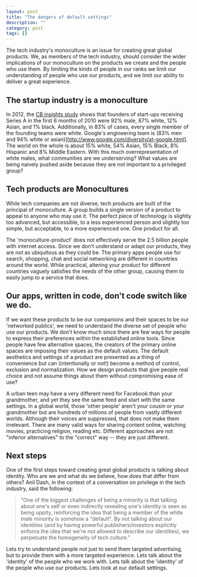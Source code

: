 ```yaml
---
layout: post
title: "The dangers of default settings"
description: ""
category: post
tags: []
---
```


The tech industry's monoculture is an issue for creating great global products. We, as members of the tech industry, should consider the wider implications of our monoculture on the products we create and the people who use them. By limiting the kinds of people in our ranks we limit our understanding of people who use our products, and we limit our ability to deliver a great experience.

## The startup industry is a monoculture

In 2012, the [CB insights study](http://www.cbinsights.com/blog/venture-capital/data-race-gender-silicon-valley-venture-capital-diversity) shows that founders of start-ups receiving Series A in the first 6 months of 2010 were 92% male, 87% white, 12% Asian, and 1% black. Additionally, in 83% of cases, every single member of the founding teams were white. Google's engineering team is (83% men and 94% white or asian)[http://www.google.com/diversity/at-google.html]. The world on the whole is about 15% white, 54% Asian, 15% Black, 8% Hispanic and 8% Middle Eastern. With this much overrepresentation of white males, what communities are we underserving? What values are being naively pushed aside because they are not important to a privileged group?

## Tech products are Monocultures

While tech companies are not diverse, tech products are built of the principal of monoculture. A group builds a single version of a product to appeal to anyone who may use it. The perfect piece of technology is slightly too advanced, but accessible, to a less experienced person and slightly too simple, but acceptable, to a more experienced one. One product for all.

The 'monoculture-product' does not effectively serve the 2.5 billion people with internet access. Since we don't understand or adapt our products, they are not as ubiquitous as they could be. The primary apps people use for search, shopping, chat and social networking are different in countries around the world. While practical, altering your product for different countries vaguely satisfies the needs of the other group, causing them to easily jump to a service that does.

## Our apps, written in code, don't code switch like we do.

If we want these products to be our companions and their spaces to be our 'networked publics', we need to understand the diverse set of people who use our products. We don't know much since there are few ways for people to express their preferences within the established online tools. Since people have few alternative spaces, the creators of the primary online spaces are imposing their values as the default values. The default aesthetics and settings of a product are presented as a thing of convenience but can (intentionally or not!) become a method of control, exclusion and normalization. How we design products that give people real choice and not assume things about them without compromising ease of use?

A urban teen may have a very different need for Facebook than your grandmother, and yet they see the same feed and start with the same settings. In a global world, those 'other people' aren't your cousin or your grandmother but are hundreds of millions of people from vastly different worlds. Although their voices are suppressed, that does not make them irrelevant. There are many valid ways for sharing content online, watching movies, practicing religion, reading etc. Different approaches are not "inferior alternatives" to the "correct" way -- they are just different.

## Next steps

One of the first steps toward creating great global products is talking about identity. Who are we and what do we believe, how does that differ from others? Anil Dash, in the context of a conversation on privilege in the tech industry, said the following:

> "One of the biggest challenges of being a minority is that talking about one's self or even indirectly revealing one's identity is seen as being uppity, reinforcing the idea that being a member of the white male minority is somehow a "default". By not talking about our identities (and by having powerful publishers/investors explicitly enforce the idea that we're not allowed to describe our identities), we perpetuate the homogeneity of tech culture."

Lets try to understand people not just to send them targeted advertising, but to provide them with a more targeted experience.
Lets talk about the 'identity' of the people who we work with.
Lets talk about the 'identity' of the people who use our products.
Lets look at our default settings.
